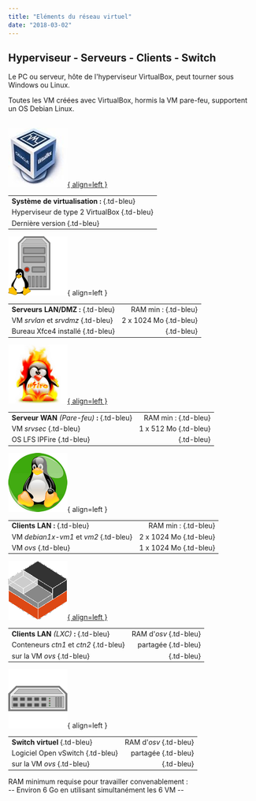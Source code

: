 ```yaml
---
title: "Eléments du réseau virtuel"
date: "2018-03-02"
---
```


## Hyperviseur - Serveurs - Clients - Switch

Le PC ou serveur, hôte de l'hyperviseur VirtualBox, peut tourner sous Windows ou Linux.

Toutes les VM créées avec VirtualBox, hormis la VM pare-feu, supportent un OS Debian Linux.  
&nbsp;  

[![Logo - VirtualBox](../wp-content/uploads/2019/02/logo-virtualbox.jpg "Logo VirtualBox"){ align=left }](https://www.virtualbox.org)

|                                  |
| -------------------------------- |
| **Système de virtualisation :** {.td-bleu}  |
| Hyperviseur de type 2 VirtualBox {.td-bleu} |
| Dernière version   {.td-bleu}              |

![Image - Serveur Linux](../wp-content/uploads/2018/03/logo-serveur-linux.png "Image Pixabay - OpenClipart-Vectors"){ align=left }

|                         |             |
| ----------------------- | ----------: |
| **Serveurs LAN/DMZ :** {.td-bleu}  |   RAM min : {.td-bleu} |
| VM _srvlan_ et _srvdmz_ {.td-bleu} | 2 x 1024 Mo {.td-bleu} |
| Bureau Xfce4 installé  {.td-bleu}  | &nbsp;  {.td-bleu}           |

[![Logo - IPFire](../wp-content/uploads/2020/11/logo-ipfire.png "Logo IPFire"){ align=left }](https://www.ipfire.org/)

|                                    |            |
| ---------------------------------- | ---------: |
| **Serveur WAN** _(Pare-feu)_ **:** {.td-bleu} |  RAM min : {.td-bleu} |
| VM _srvsec_    {.td-bleu}                    | 1 x 512 Mo {.td-bleu} |
| OS LFS IPFire  {.td-bleu}                     | &nbsp;  {.td-bleu}          |

![Logo - Linux Mascotte Tux](../wp-content/uploads/2019/02/logo-linux.png "Image Pixabay - FreeCliparts"){ align=left }

|                            |             |
| -------------------------- | ----------: |
| **Clients LAN :**  {.td-bleu}         |   RAM min : {.td-bleu} |
| VM _debian1x-vm1_ et _vm2_ {.td-bleu} | 2 x 1024 Mo {.td-bleu} |
| VM _ovs_   {.td-bleu}                | 1 x 1024 Mo {.td-bleu} |

[![Logo - LXC](../wp-content/uploads/2021/12/logo-lxc.png "Logo LXC"){ align=left }](https://linuxcontainers.org)

|                               |             |
| ----------------------------- | ----------: |
| **Clients LAN** _(LXC)_ **:** {.td-bleu} | RAM d'_osv_ {.td-bleu}|
| Conteneurs _ctn1_ et _ctn2_  {.td-bleu}  |    partagée {.td-bleu} |
| sur la VM _ovs_  {.td-bleu}|  &nbsp; {.td-bleu}           |

![Image - Switch informatique](../wp-content/uploads/2019/02/logo-switch.png "Image Pixabay - OpenClipart-Vectors"){ align=left }

|                       |             |
| --------------------- | ----------: |
| **Switch virtuel**   {.td-bleu} | RAM d'_osv_ {.td-bleu}|
| Logiciel Open vSwitch {.td-bleu} |    partagée {.td-bleu} |
| sur la VM _ovs_  {.td-bleu}| &nbsp;  {.td-bleu}|

RAM minimum requise pour travailler convenablement :  
\-- Environ 6 Go en utilisant simultanément les 6 VM --  
